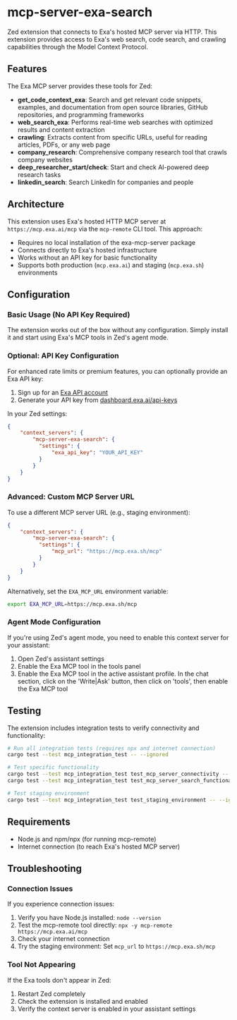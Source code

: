# mcp-server-exa-search

Zed extension that connects to Exa's hosted MCP server via HTTP. This extension provides access to Exa's web search, code search, and crawling capabilities through the Model Context Protocol.

## Features

The Exa MCP server provides these tools for Zed:

- **get_code_context_exa**: Search and get relevant code snippets, examples, and documentation from open source libraries, GitHub repositories, and programming frameworks
- **web_search_exa**: Performs real-time web searches with optimized results and content extraction
- **crawling**: Extracts content from specific URLs, useful for reading articles, PDFs, or any web page
- **company_research**: Comprehensive company research tool that crawls company websites
- **deep_researcher_start/check**: Start and check AI-powered deep research tasks
- **linkedin_search**: Search LinkedIn for companies and people

## Architecture

This extension uses Exa's hosted HTTP MCP server at `https://mcp.exa.ai/mcp` via the `mcp-remote` CLI tool. This approach:

- Requires no local installation of the exa-mcp-server package
- Connects directly to Exa's hosted infrastructure
- Works without an API key for basic functionality
- Supports both production (`mcp.exa.ai`) and staging (`mcp.exa.sh`) environments

## Configuration

### Basic Usage (No API Key Required)

The extension works out of the box without any configuration. Simply install it and start using Exa's MCP tools in Zed's agent mode.

### Optional: API Key Configuration

For enhanced rate limits or premium features, you can optionally provide an Exa API key:

1. Sign up for an [Exa API account](https://dashboard.exa.ai)
2. Generate your API key from [dashboard.exa.ai/api-keys](https://dashboard.exa.ai/api-keys)

In your Zed settings:
```json
{
    "context_servers": {
        "mcp-server-exa-search": {
          "settings": {
              "exa_api_key": "YOUR_API_KEY"
          }
        }
    }
}
```

### Advanced: Custom MCP Server URL

To use a different MCP server URL (e.g., staging environment):

```json
{
    "context_servers": {
        "mcp-server-exa-search": {
          "settings": {
              "mcp_url": "https://mcp.exa.sh/mcp"
          }
        }
    }
}
```

Alternatively, set the `EXA_MCP_URL` environment variable:
```bash
export EXA_MCP_URL=https://mcp.exa.sh/mcp
```

### Agent Mode Configuration

If you're using Zed's agent mode, you need to enable this context server for your assistant:

1. Open Zed's assistant settings
2. Enable the Exa MCP tool in the tools panel
3. Enable the Exa MCP tool in the active assistant profile. In the chat section, click on the 'Write|Ask' button, then click on 'tools', then enable the Exa MCP tool

## Testing

The extension includes integration tests to verify connectivity and functionality:

```bash
# Run all integration tests (requires npx and internet connection)
cargo test --test mcp_integration_test -- --ignored

# Test specific functionality
cargo test --test mcp_integration_test test_mcp_server_connectivity -- --ignored
cargo test --test mcp_integration_test test_mcp_server_search_functionality -- --ignored

# Test staging environment
cargo test --test mcp_integration_test test_staging_environment -- --ignored
```

## Requirements

- Node.js and npm/npx (for running mcp-remote)
- Internet connection (to reach Exa's hosted MCP server)

## Troubleshooting

### Connection Issues

If you experience connection issues:

1. Verify you have Node.js installed: `node --version`
2. Test the mcp-remote tool directly: `npx -y mcp-remote https://mcp.exa.ai/mcp`
3. Check your internet connection
4. Try the staging environment: Set `mcp_url` to `https://mcp.exa.sh/mcp`

### Tool Not Appearing

If the Exa tools don't appear in Zed:

1. Restart Zed completely
2. Check the extension is installed and enabled
3. Verify the context server is enabled in your assistant settings
